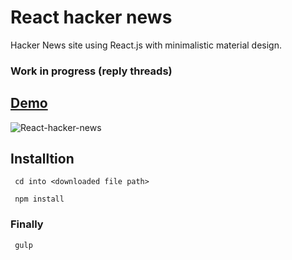 # React hacker news

Hacker News site using React.js with minimalistic material design.

### Work in progress (reply threads)

## [Demo](http://gokulkrishh.github.io/demo/hacker-news/)

![React-hacker-news](https://github.com/gokulkrishh/React-hacker-news/raw/master/app/images/screenshot.png "React hacker news")

## Installtion

```
 cd into <downloaded file path>
```

```
 npm install
```

### Finally

```
 gulp
```


